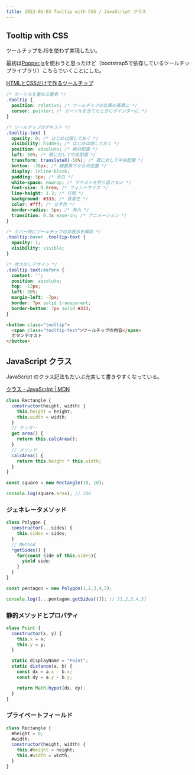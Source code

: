 ```yaml
---
title: 2022-01-03 Tooltip with CSS / JavaScript クラス
---
```


## Tooltip with CSS

ツールチップをJSを使わず実現したい。

最初は[Popper.js](https://popper.js.org/)を使おうと思ったけど（bootstrap5で依存しているツールチップライブラリ）こちらでいくことにした。

[HTMLとCSSだけで作るツールチップ](https://zenn.dev/catnose99/articles/26bd8dac9ea5268486c8)

```css
/* カーソルを重ねる要素 */
.tooltip {
  position: relative; /* ツールチップの位置の基準に */
  cursor: pointer; /* カーソルを当てたときにポインターに */
}

/* ツールチップのテキスト */
.tooltip-text {
  opacity: 0; /* はじめは隠しておく */
  visibility: hidden; /* はじめは隠しておく */
  position: absolute; /* 絶対配置 */
  left: 50%; /* 親に対して中央配置 */
  transform: translateX(-50%); /* 親に対して中央配置 */
  bottom: -30px; /* 親要素下からの位置 */
  display: inline-block;
  padding: 5px; /* 余白 */
  white-space: nowrap; /* テキストを折り返さない */
  font-size: 0.8rem; /* フォントサイズ */
  line-height: 1.3; /* 行間 */
  background: #333; /* 背景色 */
  color: #fff; /* 文字色 */
  border-radius: 3px; /* 角丸 */
  transition: 0.3s ease-in; /* アニメーション */
}

/* ホバー時にツールチップの非表示を解除 */
.tooltip:hover .tooltip-text {
  opacity: 1;
  visibility: visible;
}

/* 吹き出しデザイン */
.tooltip-text:before {
  content: '';
  position: absolute;
  top: -13px;
  left: 50%;
  margin-left: -7px;
  border: 7px solid transparent;
  border-bottom: 7px solid #333;
}
```

```html
<button class="tooltip">
  <span class="tooltip-text">ツールチップの内容</span>
  ボタンテキスト
</button>
```

## JavaScript クラス

JavaScript のクラス記法もだいぶ充実して書きやすくなっている。

[クラス - JavaScript \| MDN](https://developer.mozilla.org/ja/docs/Web/JavaScript/Reference/Classes)

```js
class Rectangle {
  constructor(height, width) {
    this.height = height;
    this.width = width;
  }
  // ゲッター
  get area() {
    return this.calcArea();
  }
  // メソッド
  calcArea() {
    return this.height * this.width;
  }
}

const square = new Rectangle(10, 10);

console.log(square.area); // 100
````

### ジェネレータメソッド

```js
class Polygon {
  constructor(...sides) {
    this.sides = sides;
  }
  // Method
  *getSides() {
    for(const side of this.sides){
      yield side;
    }
  }
}

const pentagon = new Polygon(1,2,3,4,5);

console.log([...pentagon.getSides()]); // [1,2,3,4,5]
```


### 静的メソッドとプロパティ

```js
class Point {
  constructor(x, y) {
    this.x = x;
    this.y = y;
  }

  static displayName = "Point";
  static distance(a, b) {
    const dx = a.x - b.x;
    const dy = a.y - b.y;

    return Math.hypot(dx, dy);
  }
}
```

### プライベートフィールド

```js
class Rectangle {
  #height = 0;
  #width;
  constructor(height, width) {
    this.#height = height;
    this.#width = width;
  }
}
```
